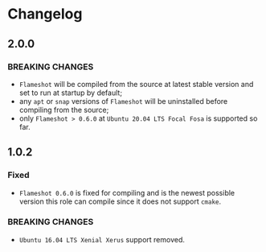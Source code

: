 Changelog
=========

2.0.0
-----

### BREAKING CHANGES

- `Flameshot` will be compiled from the source at latest stable version and set to run at startup by default;
- any `apt` or `snap` versions of `Flameshot` will be uninstalled before compiling from the source;
- only `Flameshot > 0.6.0` at `Ubuntu 20.04 LTS Focal Fosa` is supported so far.

1.0.2
-----

### Fixed

- `Flameshot 0.6.0` is fixed for compiling and is the newest possible version this role can compile since it does not
  support `cmake`.

### BREAKING CHANGES

- `Ubuntu 16.04 LTS Xenial Xerus` support removed.
